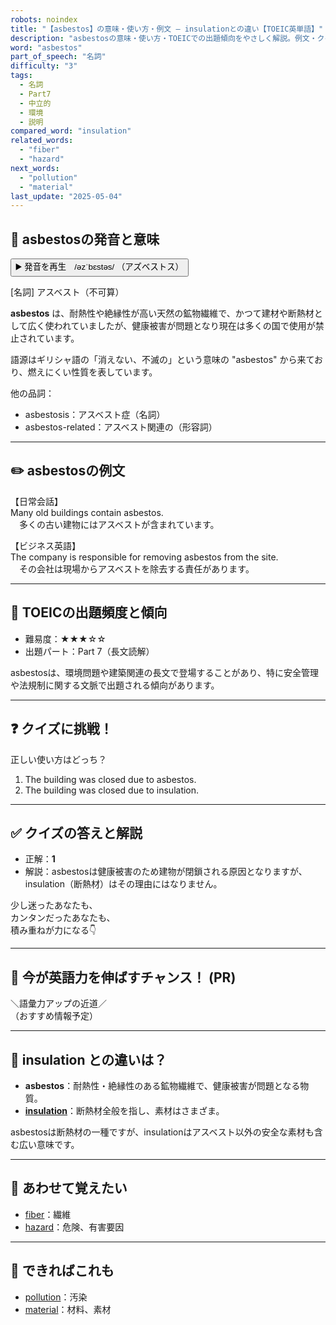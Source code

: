 ```yaml
---
robots: noindex
title: "【asbestos】の意味・使い方・例文 ― insulationとの違い【TOEIC英単語】"
description: "asbestosの意味・使い方・TOEICでの出題傾向をやさしく解説。例文・クイズ付きでinsulationとの違いもわかりやすく学べます。"
word: "asbestos"
part_of_speech: "名詞"
difficulty: "3"
tags:
  - 名詞
  - Part7
  - 中立的
  - 環境
  - 説明
compared_word: "insulation"
related_words:
  - "fiber"
  - "hazard"
next_words:
  - "pollution"
  - "material"
last_update: "2025-05-04"
---
```


## 🔰 asbestosの発音と意味

<button class="play-audio" onclick="playTTS('asbestos')">
  <span class="play-audio-main">
    ▶️ 発音を再生　/əzˈbɛstəs/
  </span>
  <span class="play-audio-sub">
    （アズベストス）
  </span>
</button>

[名詞] アスベスト（不可算）

**asbestos** は、耐熱性や絶縁性が高い天然の鉱物繊維で、かつて建材や断熱材として広く使われていましたが、健康被害が問題となり現在は多くの国で使用が禁止されています。

語源はギリシャ語の「消えない、不滅の」という意味の "asbestos" から来ており、燃えにくい性質を表しています。

他の品詞：  
- asbestosis：アスベスト症（名詞）
- asbestos-related：アスベスト関連の（形容詞）

---

## ✏️ asbestosの例文

【日常会話】  
Many old buildings contain asbestos.  
　多くの古い建物にはアスベストが含まれています。

【ビジネス英語】  
The company is responsible for removing asbestos from the site.  
　その会社は現場からアスベストを除去する責任があります。

---

## 🎯 TOEICの出題頻度と傾向

- 難易度：★★★☆☆
- 出題パート：Part 7（長文読解）

asbestosは、環境問題や建築関連の長文で登場することがあり、特に安全管理や法規制に関する文脈で出題される傾向があります。

---

## ❓ クイズに挑戦！

正しい使い方はどっち？

1. The building was closed due to asbestos.  
2. The building was closed due to insulation.

---

## ✅ クイズの答えと解説

- 正解：**1**
- 解説：asbestosは健康被害のため建物が閉鎖される原因となりますが、insulation（断熱材）はその理由にはなりません。

少し迷ったあなたも、  
カンタンだったあなたも、  
積み重ねが力になる👇️

---

## 🚀 今が英語力を伸ばすチャンス！ (PR)

<div class="info-center">
＼語彙力アップの近道／<br>  
（おすすめ情報予定）
</div>

---

## 🤔  insulation との違いは？

- **asbestos**：耐熱性・絶縁性のある鉱物繊維で、健康被害が問題となる物質。
- **[insulation](/word/insulation/)**：断熱材全般を指し、素材はさまざま。

asbestosは断熱材の一種ですが、insulationはアスベスト以外の安全な素材も含む広い意味です。

---

## 🧩 あわせて覚えたい

- [fiber](/word/fiber/)：繊維
- [hazard](/word/hazard/)：危険、有害要因

---

## 📖 できればこれも

- [pollution](/word/pollution/)：汚染
- [material](/word/material/)：材料、素材

<!-- cvid: aid47_bid48 -->

